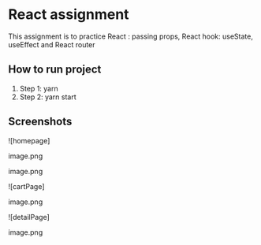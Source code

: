 # React assignment

This assignment is to practice React : passing props, React hook: useState, useEffect and React router

## How to run project

1. Step 1: yarn
2. Step 2: yarn start

## Screenshots

![homepage]

image.png

image.png

![cartPage]

image.png

![detailPage]

image.png

